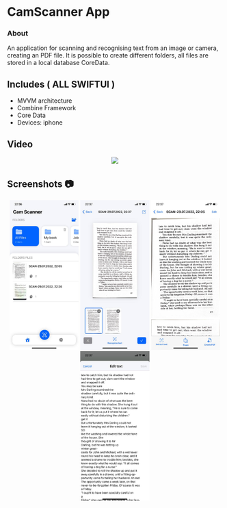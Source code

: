 # CamScanner App


### About
An application for scanning and recognising text from an image or camera, creating an PDF file. It is possible to create different folders, all files are stored in a local database CoreData.


## Includes ( ALL SWIFTUI )
- MVVM architecture
- Combine Framework
- Core Data
- Devices: iphone



## Video
<div align="center">
<img src="screenshots/gif1.gif" height="500">
</div>


## Screenshots 📷


<div align="center">
  <img src="screenshots/screen1.jpeg" height="350" alt="Screenshot"/>
<img src="screenshots/screen2.jpeg" height="350" alt="Screenshot"/>
<img src="screenshots/screen3.jpeg" height="350" alt="Screenshot"/>
<img src="screenshots/screen4.jpeg" height="350" alt="Screenshot"/>
</div>
